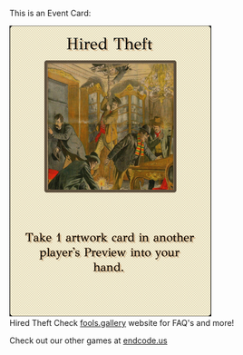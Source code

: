 This is an Event Card: 
 
 ![alt text](Hired_Theft.png?raw=true "Event Card")  
 Hired Theft 
 Check [fools.gallery](https://fools.gallery/) website for FAQ's and more! 
 
 Check out our other games at [endcode.us](https://endcode.us/)